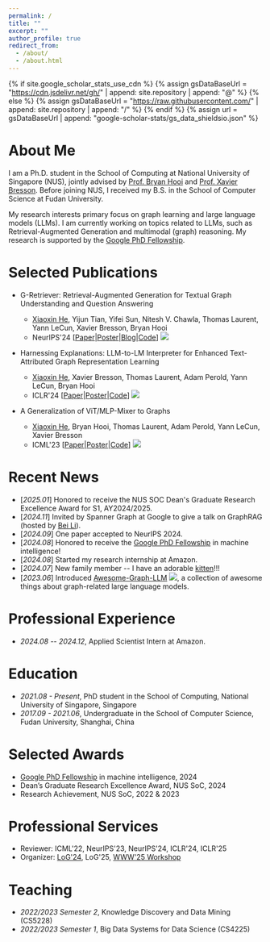 ```yaml
---
permalink: /
title: ""
excerpt: ""
author_profile: true
redirect_from: 
  - /about/
  - /about.html
---
```


{% if site.google_scholar_stats_use_cdn %}
{% assign gsDataBaseUrl = "https://cdn.jsdelivr.net/gh/" | append: site.repository | append: "@" %}
{% else %}
{% assign gsDataBaseUrl = "https://raw.githubusercontent.com/" | append: site.repository | append: "/" %}
{% endif %}
{% assign url = gsDataBaseUrl | append: "google-scholar-stats/gs_data_shieldsio.json" %}

<span class='anchor' id='about-me'></span>

# About Me
I am a Ph.D. student in the School of Computing at National University of Singapore (NUS), jointly advised by [Prof. Bryan Hooi](http://bhooi.github.io/) and [Prof. Xavier Bresson](https://scholar.google.com/citations?user=9pSK04MAAAAJ&hl=en). Before joining NUS, I received my B.S. in the School of Computer Science at Fudan University.

My research interests primary focus on graph learning and large language models (LLMs). I am currently working on topics related to LLMs, such as Retrieval-Augmented Generation and multimodal (graph) reasoning. My research is supported by the [Google PhD Fellowship](https://research.google/programs-and-events/phd-fellowship/recipients/?filtertab=2024).


# Selected Publications
- G-Retriever: Retrieval-Augmented Generation for Textual Graph Understanding and Question Answering
  - <u>Xiaoxin He</u>, Yijun Tian, Yifei Sun, Nitesh V. Chawla, Thomas Laurent, Yann LeCun, Xavier Bresson, Bryan Hooi
  - NeurIPS'24 \[[Paper](https://arxiv.org/pdf/2402.07630.pdf)\|[Poster](https://neurips.cc/media/PosterPDFs/NeurIPS%202024/95524.png?t=1731391325.8258104)\|[Blog](https://t.co/JvddZq9xxo)\|[Code](https://github.com/XiaoxinHe/G-Retriever)\] ![](https://img.shields.io/github/stars/xiaoxinhe/G-Retriever)

- Harnessing Explanations: LLM-to-LM Interpreter for Enhanced Text-Attributed Graph Representation Learning
  - <u>Xiaoxin He</u>, Xavier Bresson, Thomas Laurent, Adam Perold, Yann LeCun, Bryan Hooi
  - ICLR'24 \[[Paper](https://arxiv.org/pdf/2305.19523.pdf)\|[Poster](https://iclr.cc/media/PosterPDFs/ICLR%202024/18640.png?t=1709639809.8233728)\|[Code](https://github.com/XiaoxinHe/TAPE)\] ![](https://img.shields.io/github/stars/xiaoxinhe/TAPE?style=social)

- A Generalization of ViT/MLP-Mixer to Graphs
  - <u>Xiaoxin He</u>, Bryan Hooi, Thomas Laurent, Adam Perold, Yann LeCun, Xavier Bresson
  - ICML'23 \[[Paper](https://arxiv.org/pdf/2212.13350.pdf)\|[Poster](https://icml.cc/media/PosterPDFs/ICML%202023/24767.png?t=1689417497.1581755)\|[Code](https://github.com/XiaoxinHe/Graph-MLPMixer)\] ![](https://img.shields.io/github/stars/xiaoxinhe/Graph-MLPMixer?style=social)



# Recent News
- [*2025.01*] Honored to receive the NUS SOC Dean's Graduate Research Excellence Award for S1, AY2024/2025.
- [*2024.11*] Invited by Spanner Graph at Google to give a talk on GraphRAG (hosted by [Bei Li](https://www.linkedin.com/in/bei-li/)).
- [*2024.09*] One paper accepted to NeurIPS 2024.
- [*2024.08*] Honored to receive the [Google PhD Fellowship](https://research.google/programs-and-events/phd-fellowship/recipients/?filtertab=2024) in machine intelligence!
- [*2024.08*] Started my research internship at Amazon.
- [*2024.07*] New family member -- I have an adorable [kitten](images/baobao.png)!!!
- [*2023.06*] Introduced [Awesome-Graph-LLM](https://github.com/XiaoxinHe/Awesome-Graph-LLM) ![](https://img.shields.io/github/stars/xiaoxinhe/Awesome-Graph-LLM?style=social), a collection of awesome things about graph-related large language models.


# Professional Experience
- *2024.08 -- 2024.12*, Applied Scientist Intern at Amazon.

# Education
- *2021.08 - Present*, PhD student in the School of Computing, National University of Singapore, Singapore
- *2017.09 - 2021.06*, Undergraduate in the School of Computer Science, Fudan University, Shanghai, China

# Selected Awards
- [Google PhD Fellowship](https://research.google/programs-and-events/phd-fellowship/recipients/?filtertab=2024) in machine intelligence, 2024
- Dean’s Graduate Research Excellence Award, NUS SoC, 2024
- Research Achievement, NUS SoC, 2022 & 2023

# Professional Services
- Reviewer: ICML'22, NeurIPS'23, NeurIPS'24, ICLR'24, ICLR'25
- Organizer: [LoG'24](https://logconference.org/), LoG'25, [WWW'25 Workshop](https://www2024.thewebconf.org/program/workshops/)

# Teaching
- *2022/2023 Semester 2*, Knowledge Discovery and Data Mining (CS5228)
- *2022/2023 Semester 1*, Big Data Systems for Data Science (CS4225)
